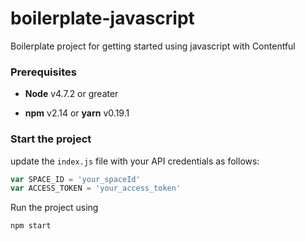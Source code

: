 # boilerplate-javascript
Boilerplate project for getting started using javascript with Contentful

### Prerequisites 

* **Node** v4.7.2 or greater

* **npm** v2.14 or **yarn** v0.19.1

### Start the project

update the `index.js` file with your API credentials as follows:

```js
var SPACE_ID = 'your_spaceId'
var ACCESS_TOKEN = 'your_access_token'
```

Run the project using 

```shell
npm start
```
